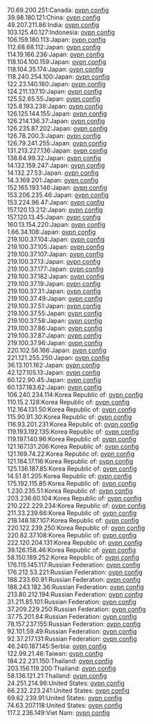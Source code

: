 70.69.200.251:Canada: [ovpn config](vpn/70_69_200_251.ovpn)  
39.98.180.121:China: [ovpn config](vpn/39_98_180_121.ovpn)  
49.207.211.86:India: [ovpn config](vpn/49_207_211_86.ovpn)  
103.125.40.127:Indonesia: [ovpn config](vpn/103_125_40_127.ovpn)  
106.159.180.113:Japan: [ovpn config](vpn/106_159_180_113.ovpn)  
112.68.68.112:Japan: [ovpn config](vpn/112_68_68_112.ovpn)  
114.19.166.236:Japan: [ovpn config](vpn/114_19_166_236.ovpn)  
118.104.100.159:Japan: [ovpn config](vpn/118_104_100_159.ovpn)  
118.104.35.174:Japan: [ovpn config](vpn/118_104_35_174.ovpn)  
118.240.254.100:Japan: [ovpn config](vpn/118_240_254_100.ovpn)  
122.23.140.180:Japan: [ovpn config](vpn/122_23_140_180.ovpn)  
124.211.137.10:Japan: [ovpn config](vpn/124_211_137_10.ovpn)  
125.52.65.55:Japan: [ovpn config](vpn/125_52_65_55.ovpn)  
125.8.193.238:Japan: [ovpn config](vpn/125_8_193_238.ovpn)  
126.125.144.155:Japan: [ovpn config](vpn/126_125_144_155.ovpn)  
126.214.136.37:Japan: [ovpn config](vpn/126_214_136_37.ovpn)  
126.235.87.202:Japan: [ovpn config](vpn/126_235_87_202.ovpn)  
126.78.200.3:Japan: [ovpn config](vpn/126_78_200_3.ovpn)  
126.79.241.255:Japan: [ovpn config](vpn/126_79_241_255.ovpn)  
131.213.227.136:Japan: [ovpn config](vpn/131_213_227_136.ovpn)  
138.64.99.32:Japan: [ovpn config](vpn/138_64_99_32.ovpn)  
14.132.159.247:Japan: [ovpn config](vpn/14_132_159_247.ovpn)  
14.132.27.53:Japan: [ovpn config](vpn/14_132_27_53.ovpn)  
14.3.169.201:Japan: [ovpn config](vpn/14_3_169_201.ovpn)  
152.165.193.146:Japan: [ovpn config](vpn/152_165_193_146.ovpn)  
153.206.235.46:Japan: [ovpn config](vpn/153_206_235_46.ovpn)  
153.224.96.47:Japan: [ovpn config](vpn/153_224_96_47.ovpn)  
157.120.13.212:Japan: [ovpn config](vpn/157_120_13_212.ovpn)  
157.120.13.45:Japan: [ovpn config](vpn/157_120_13_45.ovpn)  
160.13.154.220:Japan: [ovpn config](vpn/160_13_154_220.ovpn)  
1.66.34.108:Japan: [ovpn config](vpn/1_66_34_108.ovpn)  
219.100.37.104:Japan: [ovpn config](vpn/219_100_37_104.ovpn)  
219.100.37.105:Japan: [ovpn config](vpn/219_100_37_105.ovpn)  
219.100.37.107:Japan: [ovpn config](vpn/219_100_37_107.ovpn)  
219.100.37.13:Japan: [ovpn config](vpn/219_100_37_13.ovpn)  
219.100.37.177:Japan: [ovpn config](vpn/219_100_37_177.ovpn)  
219.100.37.182:Japan: [ovpn config](vpn/219_100_37_182.ovpn)  
219.100.37.19:Japan: [ovpn config](vpn/219_100_37_19.ovpn)  
219.100.37.31:Japan: [ovpn config](vpn/219_100_37_31.ovpn)  
219.100.37.49:Japan: [ovpn config](vpn/219_100_37_49.ovpn)  
219.100.37.51:Japan: [ovpn config](vpn/219_100_37_51.ovpn)  
219.100.37.55:Japan: [ovpn config](vpn/219_100_37_55.ovpn)  
219.100.37.58:Japan: [ovpn config](vpn/219_100_37_58.ovpn)  
219.100.37.86:Japan: [ovpn config](vpn/219_100_37_86.ovpn)  
219.100.37.87:Japan: [ovpn config](vpn/219_100_37_87.ovpn)  
219.100.37.96:Japan: [ovpn config](vpn/219_100_37_96.ovpn)  
220.102.56.166:Japan: [ovpn config](vpn/220_102_56_166.ovpn)  
221.121.255.250:Japan: [ovpn config](vpn/221_121_255_250.ovpn)  
36.13.101.162:Japan: [ovpn config](vpn/36_13_101_162.ovpn)  
42.127.105.13:Japan: [ovpn config](vpn/42_127_105_13.ovpn)  
60.122.90.45:Japan: [ovpn config](vpn/60_122_90_45.ovpn)  
60.137.183.62:Japan: [ovpn config](vpn/60_137_183_62.ovpn)  
106.240.234.114:Korea Republic of: [ovpn config](vpn/106_240_234_114.ovpn)  
110.15.2.128:Korea Republic of: [ovpn config](vpn/110_15_2_128.ovpn)  
112.164.131.50:Korea Republic of: [ovpn config](vpn/112_164_131_50.ovpn)  
115.90.91.30:Korea Republic of: [ovpn config](vpn/115_90_91_30.ovpn)  
116.93.201.231:Korea Republic of: [ovpn config](vpn/116_93_201_231.ovpn)  
119.193.192.135:Korea Republic of: [ovpn config](vpn/119_193_192_135.ovpn)  
119.197.140.96:Korea Republic of: [ovpn config](vpn/119_197_140_96.ovpn)  
121.167.131.206:Korea Republic of: [ovpn config](vpn/121_167_131_206.ovpn)  
121.169.74.22:Korea Republic of: [ovpn config](vpn/121_169_74_22.ovpn)  
121.184.17.116:Korea Republic of: [ovpn config](vpn/121_184_17_116.ovpn)  
125.136.187.85:Korea Republic of: [ovpn config](vpn/125_136_187_85.ovpn)  
14.51.81.205:Korea Republic of: [ovpn config](vpn/14_51_81_205.ovpn)  
175.192.115.85:Korea Republic of: [ovpn config](vpn/175_192_115_85.ovpn)  
1.230.235.51:Korea Republic of: [ovpn config](vpn/1_230_235_51.ovpn)  
203.236.60.104:Korea Republic of: [ovpn config](vpn/203_236_60_104.ovpn)  
210.222.229.234:Korea Republic of: [ovpn config](vpn/210_222_229_234.ovpn)  
211.33.239.66:Korea Republic of: [ovpn config](vpn/211_33_239_66.ovpn)  
218.148.187.107:Korea Republic of: [ovpn config](vpn/218_148_187_107.ovpn)  
220.122.239.250:Korea Republic of: [ovpn config](vpn/220_122_239_250.ovpn)  
220.82.37.108:Korea Republic of: [ovpn config](vpn/220_82_37_108.ovpn)  
222.120.204.131:Korea Republic of: [ovpn config](vpn/222_120_204_131.ovpn)  
39.126.158.46:Korea Republic of: [ovpn config](vpn/39_126_158_46.ovpn)  
58.150.189.252:Korea Republic of: [ovpn config](vpn/58_150_189_252.ovpn)  
176.115.145.117:Russian Federation: [ovpn config](vpn/176_115_145_117.ovpn)  
176.212.53.221:Russian Federation: [ovpn config](vpn/176_212_53_221.ovpn)  
188.233.60.91:Russian Federation: [ovpn config](vpn/188_233_60_91.ovpn)  
188.243.182.36:Russian Federation: [ovpn config](vpn/188_243_182_36.ovpn)  
213.80.212.194:Russian Federation: [ovpn config](vpn/213_80_212_194.ovpn)  
31.211.85.101:Russian Federation: [ovpn config](vpn/31_211_85_101.ovpn)  
37.209.229.250:Russian Federation: [ovpn config](vpn/37_209_229_250.ovpn)  
37.75.201.84:Russian Federation: [ovpn config](vpn/37_75_201_84.ovpn)  
78.157.237.155:Russian Federation: [ovpn config](vpn/78_157_237_155.ovpn)  
92.101.59.49:Russian Federation: [ovpn config](vpn/92_101_59_49.ovpn)  
92.37.217.131:Russian Federation: [ovpn config](vpn/92_37_217_131.ovpn)  
46.240.187.145:Serbia: [ovpn config](vpn/46_240_187_145.ovpn)  
122.99.21.46:Taiwan: [ovpn config](vpn/122_99_21_46.ovpn)  
184.22.231.150:Thailand: [ovpn config](vpn/184_22_231_150.ovpn)  
203.156.119.200:Thailand: [ovpn config](vpn/203_156_119_200.ovpn)  
58.136.121.21:Thailand: [ovpn config](vpn/58_136_121_21.ovpn)  
24.251.214.96:United States: [ovpn config](vpn/24_251_214_96.ovpn)  
66.232.223.241:United States: [ovpn config](vpn/66_232_223_241.ovpn)  
69.62.239.91:United States: [ovpn config](vpn/69_62_239_91.ovpn)  
74.63.207.118:United States: [ovpn config](vpn/74_63_207_118.ovpn)  
117.2.236.149:Viet Nam: [ovpn config](vpn/117_2_236_149.ovpn)  
